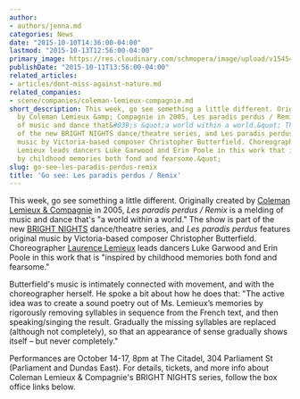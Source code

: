 ```yaml
---
author:
- authors/jenna.md
categories: News
date: "2015-10-10T14:36:00-04:00"
lastmod: "2015-10-13T12:56:00-04:00"
primary_image: https://res.cloudinary.com/schmopera/image/upload/v1545409169/media/webhook-uploads/1444572894350/square-PP2-01-01.jpg.jpg
publishDate: "2015-10-11T13:56:00-04:00"
related_articles:
- articles/dont-miss-against-nature.md
related_companies:
- scene/companies/coleman-lemieux-compagnie.md
short_description: This week, go see something a little different. Originally created
  by Coleman Lemieux &amp; Compagnie in 2005, Les paradis perdus / Remix is a melding
  of music and dance that&#039;s &quot;a world within a world.&quot; The show is part
  of the new BRIGHT NIGHTS dance/theatre series, and Les paradis perdus features original
  music by Victoria-based composer Christopher Butterfield. Choreographer Laurence
  Lemieux leads dancers Luke Garwood and Erin Poole in this work that is &quot;inspired
  by childhood memories both fond and fearsome.&quot;
slug: go-see-les-paradis-perdus-remix
title: 'Go see: Les paradis perdus / Remix'
---
```


This week, go see something a little different. Originally created by [Coleman Lemieux & Compagnie](http://colemanlemieux.com/) in 2005, *Les paradis perdus / Remix* is a melding of music and dance that's "a world within a world." The show is part of the new [BRIGHT NIGHTS](http://colemanlemieux.com/citadel/brightnights/) dance/theatre series, and *Les paradis perdus* features original music by Victoria-based composer Christopher Butterfield. Choreographer [Laurence Lemieux](http://colemanlemieux.com/company/laurencelemieux/) leads dancers Luke Garwood and Erin Poole in this work that is "inspired by childhood memories both fond and fearsome."

Butterfield's music is intimately connected with movement, and with the choreographer herself. He spoke a bit about how he does that: "The active idea was to create a sound poetry out of Ms. Lemieux’s memories by rigorously removing syllables in sequence from the French text, and then speaking/singing the result. Gradually the missing syllables are replaced (although not completely), so that an appearance of sense gradually shows itself – but never completely."

Performances are October 14-17, 8pm at The Citadel, 304 Parliament St (Parliament and Dundas East). For details, tickets, and more info about Coleman Lemieux & Compagnie's BRIGHT NIGHTS series, follow the box office links below.
